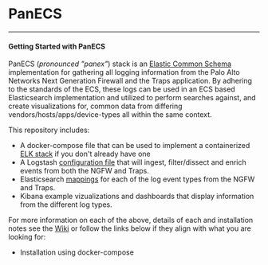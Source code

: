 # **PanECS**  



--------------
#### <i class="icon-folder"></i> Getting Started with PanECS
PanECS (_pronounced "panex"_) stack is an [Elastic Common Schema](https://www.elastic.co/blog/introducing-the-elastic-common-schema) implementation for gathering all logging information from the Palo Alto Networks Next Generation Firewall and the Traps application. By adhering to the standards of the ECS, these logs can be used in an ECS based Elasticsearch implementation and utilized to perform searches against, and create visualizations for, common data from differing vendors/hosts/apps/device-types all within the same context.    

This repository includes:
- A docker-compose file that can be used to implement a containerized [ELK stack](https://www.elastic.co/webinars/introduction-elk-stack) if you don't already have one
- A Logstash [configuration file](install/logstash/palo-alto-networks.conf) that will ingest, filter/dissect and enrich events from both the NGFW and Traps.
- Elasticsearch [mappings](https://github.com/PaloAltoNetworks/PanECS/install/elasticsearch/mappings) for each of the log event types from the NGFW and Traps.
- Kibana example vizualizations and dashboards that display information from the different log types.


For more information on each of the above, details of each and installation notes see the [Wiki](https://github.com/PaloAltoNetworks/PanECS/wiki) or follow the links below if they align with what you are looking for:

* Installation using docker-compose

